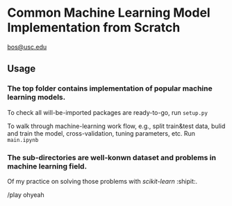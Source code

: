 # Common Machine Learning Model Implementation from Scratch
bos@usc.edu

## Usage

### The top folder contains implementation of popular machine learning models. 

To check all will-be-imported packages are ready-to-go, run `setup.py`

To walk through machine-learning work flow, e.g., split train&test data, bulid and train the model,
cross-validation, tuning parameters, etc. Run `main.ipynb`

### The sub-directories are well-konwn dataset and problems in machine learning field.
Of my practice on solving those problems with *scikit-learn* :shipit:. 

/play ohyeah
